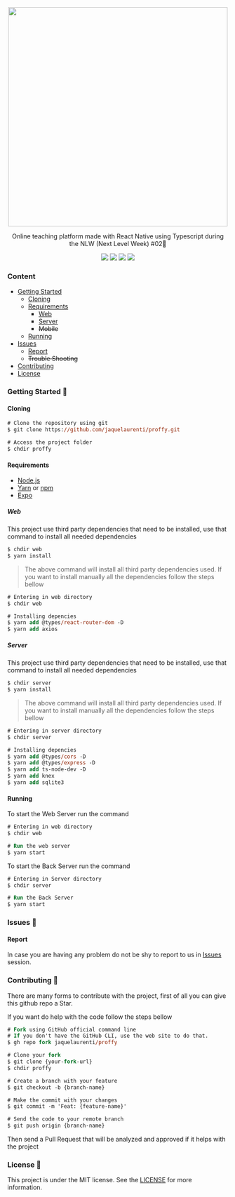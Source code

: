 
<div align="center">
    <img width="500px" align="center" src="https://user-images.githubusercontent.com/54639269/89223832-dd796380-d5ad-11ea-9a39-fc852538ca13.png"></img>
</div>

<p align="center">
    Online teaching platform made with React Native using Typescript during the<a src="https://nextlevelweek.com"> NLW (Next Level Week) #02</a>🚀
</p>




<div align="center">
    <a src="https://github.com/jaquelaurenti/proffy/blob/master/LICENSE"><img src="https://img.shields.io/github/license/jaquelaurenti/proffy?color=%238257E5"></img></a>
    <img src="https://img.shields.io/github/stars/jaquelaurenti/proffy?color=8257E5&logo=github"></img>
    <img src="https://img.shields.io/github/last-commit/jaquelaurenti/proffy?color=%238257E5"></img>
    <a src="https://www.codacy.com/manual/jaquelaurenti/proffy?utm_source=github.com&amp;utm_medium=referral&amp;utm_content=jaquelaurenti/proffy&amp;utm_campaign=Badge_Grade"><img src="https://img.shields.io/netlify/b4d3ee80-98f0-42d0-b3d0-13879c811a00?color=%238257E5"></img></a>
    <!-- <a src="https://jaquelaurenti-proffy.netlify.app"><img src="https://app.codacy.com/project/badge/Grade/b2d32fa731984f3e9c3eaa814861c9db"></img></a> -->
</div>


### Content
* [Getting Started](#Getting-Started-)
    * [Cloning](#Cloning)
    * [Requirements](#Requirements)
        * [Web](#Web)
        * [Server](#Server)
        * ~~Mobile~~
    * [Running](#Running)
* [Issues](#Issues-)
    * [Report](#Report)
    * ~~Trouble Shooting~~
* [Contributing](#Contributing-)
* [License](#License-)

### Getting Started 🚀

#### Cloning

```ps
# Clone the repository using git
$ git clone https://github.com/jaquelaurenti/proffy.git

# Access the project folder
$ chdir proffy
```

#### Requirements
* [Node.js](https://nodejs.org/en)
* [Yarn](https://classic.yarnpkg.com/) or [npm](https://www.npmjs.com/)
* [Expo](https://expo.io/)

##### Web

This project use third party dependencies that need to be installed, use that command to install all needed dependencies

```ps
$ chdir web
$ yarn install
```

>The above command will install all third party dependencies used. If you want to install manually all the dependencies follow the steps bellow

```ps
# Entering in web directory
$ chdir web

# Installing depencies
$ yarn add @types/react-router-dom -D
$ yarn add axios
```

##### Server

This project use third party dependencies that need to be installed, use that command to install all needed dependencies

```ps
$ chdir server
$ yarn install
```

>The above command will install all third party dependencies used. If you want to install manually all the dependencies follow the steps bellow

```ps
# Entering in server directory
$ chdir server

# Installing depencies
$ yarn add @types/cors -D
$ yarn add @types/express -D
$ yarn add ts-node-dev -D
$ yarn add knex
$ yarn add sqlite3
```

#### Running

To start the Web Server run the command

```ps
# Entering in web directory
$ chdir web

# Run the web server
$ yarn start
```

To start the Back Server run the command

```ps
# Entering in Server directory
$ chdir server

# Run the Back Server
$ yarn start
```

### Issues 🐛

#### Report

In case you are having any problem do not be shy to report to us in [Issues](https://github.com/jaquelaurenti/proffy/issues/) session.

### Contributing 🤝

There are many forms to contribute with the project, first of all you can give this github repo a Star.

If you want do help with the code follow the steps bellow

```ps
# Fork using GitHub official command line
# If you don't have the GitHub CLI, use the web site to do that.
$ gh repo fork jaquelaurenti/proffy

# Clone your fork
$ git clone {your-fork-url}
$ chdir proffy

# Create a branch with your feature
$ git checkout -b {branch-name}

# Make the commit with your changes
$ git commit -m 'Feat: {feature-name}'

# Send the code to your remote branch
$ git push origin {branch-name}
```

Then send a Pull Request that will be analyzed and approved if it helps with the project


### License 📝
This project is under the MIT license. See the [LICENSE](https://github.com/jaquelaurenti/proffy/blob/master/LICENSE) for more information.
